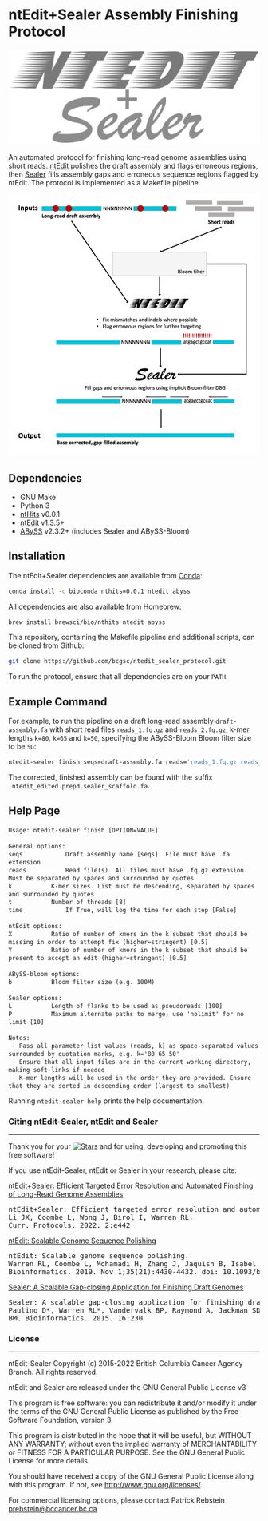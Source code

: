 # ntEdit+Sealer Assembly Finishing Protocol

![Logo](https://github.com/bcgsc/ntedit_sealer_protocol/blob/main/ntedit-sealer.png)

An automated protocol for finishing long-read genome assemblies using short reads. [ntEdit](https://github.com/bcgsc/ntEdit) polishes the draft assembly and flags erroneous regions, then [Sealer](https://github.com/bcgsc/abyss/tree/master/Sealer) fills assembly gaps and erroneous sequence regions flagged by ntEdit. The protocol is implemented as a Makefile pipeline.

![ntEdit+Sealer protocol flowchart](/ntEdit_Sealer_flowchart.jpg)

## Dependencies

- GNU Make
- Python 3
- [ntHits](https://github.com/bcgsc/nthits) v0.0.1
- [ntEdit](https://github.com/bcgsc/ntEdit) v1.3.5+
- [ABySS](https://github.com/bcgsc/abyss) v2.3.2+ (includes Sealer and ABySS-Bloom)

## Installation

The ntEdit+Sealer dependencies are available from [Conda](https://docs.conda.io/projects/conda/en/latest/user-guide/install/download.html):

```bash
conda install -c bioconda nthits=0.0.1 ntedit abyss
```

All dependencies are also available from [Homebrew](https://docs.brew.sh/Installation):

```bash
brew install brewsci/bio/nthits ntedit abyss
```

This repository, containing the Makefile pipeline and additional scripts, can be cloned from Github:

```bash
git clone https://github.com/bcgsc/ntedit_sealer_protocol.git
```

To run the protocol, ensure that all dependencies are on your `PATH`.

## Example Command

For example, to run the pipeline on a draft long-read assembly `draft-assembly.fa` with short read files `reads_1.fq.gz` and `reads_2.fq.gz`, k-mer lengths `k=80`, `k=65` and `k=50`, specifying the ABySS-Bloom Bloom filter size to be `5G`:

```bash
ntedit-sealer finish seqs=draft-assembly.fa reads='reads_1.fq.gz reads_2.fq.gz' k='80 65 50' b=5G
```

The corrected, finished assembly can be found with the suffix `.ntedit_edited.prepd.sealer_scaffold.fa`.

## Help Page
```
Usage: ntedit-sealer finish [OPTION=VALUE]

General options:
seqs			Draft assembly name [seqs]. File must have .fa extension
reads			Read file(s). All files must have .fq.gz extension. Must be separated by spaces and surrounded by quotes
k			K-mer sizes. List must be descending, separated by spaces and surrounded by quotes
t			Number of threads [8]
time			If True, will log the time for each step [False]

ntEdit options:
X			Ratio of number of kmers in the k subset that should be missing in order to attempt fix (higher=stringent) [0.5]
Y			Ratio of number of kmers in the k subset that should be present to accept an edit (higher=stringent) [0.5]

ABySS-bloom options:
b			Bloom filter size (e.g. 100M)

Sealer options:
L			Length of flanks to be used as pseudoreads [100]
P			Maximum alternate paths to merge; use 'nolimit' for no limit [10]

Notes:
 - Pass all parameter list values (reads, k) as space-separated values surrounded by quotation marks, e.g. k='80 65 50'
 - Ensure that all input files are in the current working directory, making soft-links if needed
 - K-mer lengths will be used in the order they are provided. Ensure that they are sorted in descending order (largest to smallest)
```

Running `ntedit-sealer help` prints the help documentation.

### Citing ntEdit-Sealer, ntEdit and Sealer
------------

Thank you for your [![Stars](https://img.shields.io/github/stars/bcgsc/ntedit_sealer_protocol.svg)](https://github.com/bcgsc/ntedit_sealer_protocol/stargazers) and for using, developing and promoting this free software!

If you use ntEdit-Sealer, ntEdit or Sealer in your research, please cite:


[ntEdit+Sealer: Efficient Targeted Error Resolution and Automated Finishing of Long-Read Genome Assemblies](https://doi.org/10.1002/cpz1.442)
<pre>
ntEdit+Sealer: Efficient targeted error resolution and automated finishing of long-read genome assemblies.
Li JX, Coombe L, Wong J, Birol I, Warren RL. 
Curr. Protocols. 2022. 2:e442 
</pre>

[ntEdit: Scalable Genome Sequence Polishing](http://dx.doi.org/10.1093/bioinformatics/btz400)
<pre>
ntEdit: Scalable genome sequence polishing.
Warren RL, Coombe L, Mohamadi H, Zhang J, Jaquish B, Isabel N, Jones SJM, Bousquet J, Bohlmann J, Birol I.
Bioinformatics. 2019. Nov 1;35(21):4430-4432. doi: 10.1093/bioinformatics/btz400.
</pre>

[Sealer: A Scalable Gap-closing Application for Finishing Draft Genomes](http://dx.doi.org/10.1186/s12859-015-0663-4)
<pre>
Sealer: A scalable gap-closing application for finishing draft genomes. 
Paulino D*, Warren RL*, Vandervalk BP, Raymond A, Jackman SD, Birol I. 
BMC Bioinformatics. 2015. 16:230
</pre>

### License
-------

ntEdit-Sealer Copyright (c) 2015-2022 British Columbia Cancer Agency Branch.  All rights reserved.

ntEdit and Sealer are released under the GNU General Public License v3

This program is free software: you can redistribute it and/or modify
it under the terms of the GNU General Public License as published by
the Free Software Foundation, version 3.
 
This program is distributed in the hope that it will be useful,
but WITHOUT ANY WARRANTY; without even the implied warranty of
MERCHANTABILITY or FITNESS FOR A PARTICULAR PURPOSE. See the
GNU General Public License for more details.
 
You should have received a copy of the GNU General Public License
along with this program. If not, see <http://www.gnu.org/licenses/>.
 
For commercial licensing options, please contact
Patrick Rebstein <prebstein@bccancer.bc.ca>
